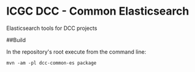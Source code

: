 # ICGC DCC - Common Elasticsearch

Elasticsearch tools for DCC projects

##Build

In the repository's root execute from the command line:

```shell
mvn -am -pl dcc-common-es package
```

